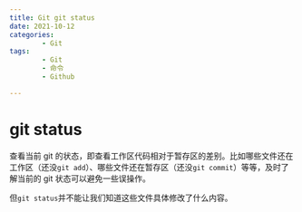 ```yaml
---
title: Git git status
date: 2021-10-12
categories:
        - Git
tags:
        - Git
        - 命令
        - Github

---
```


# git status

查看当前 git 的状态，即查看工作区代码相对于暂存区的差别。比如哪些文件还在工作区（还没`git add`）、哪些文件还在暂存区（还没`git commit`）等等，及时了解当前的 git 状态可以避免一些误操作。

但`git status`并不能让我们知道这些文件具体修改了什么内容。
